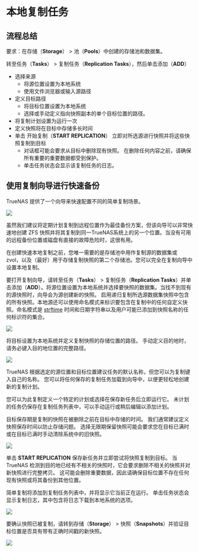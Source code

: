 # 本地复制任务

## 流程总结

要求：在存储（**Storage**） > 池（**Pools**）中创建的存储池和数据集。

转至任务（**Tasks**） > 复制任务（**Replication Tasks**），然后单击添加（**ADD**）

* 选择来源
  * 将源位置设置为本地系统
  * 使用文件浏览器或输入源路径
* 定义目标路径
  * 将目标位置设置为本地系统
  * 选择或手动定义指向快照副本的单个目标位置的路径。
* 将复制计划设置为运行一次
* 定义快照将在目标中存储多长时间
* 单击 开始复制（**START REPLICATION**） 立即对所选源进行快照并将这些快照复制到目标
  * 对话框可能会要求从目标中删除现有快照。 在删除任何内容之前，请确保所有重要的重要数据都受到保护。
  * 单击任务状态会显示该复制任务的日志。

## 使用复制向导进行快速备份

TrueNAS 提供了一个向导来快速配置不同的简单复制场景。

![](https://www.truenas.com/docs/images/CORE/12.0/TasksReplicationTasksAdd.png)

虽然我们建议将定期计划复制到远程位置作为最佳备份方案，但该向导可以非常快速地创建 ZFS 快照并将其复制到同一TrueNAS系统上的另一个位置。当没有可用的远程备份位置或磁盘有直接的故障危险时，这很有用。

在创建快速本地复制之前，您唯一需要的是存储池中用作复制源的数据集或 zvol，以及（最好）用于存储复制快照的第二个存储池。您可以完全在复制向导中设置本地复制。

要打开复制向导，请转至任务（**Tasks**） > 复制任务（**Replication Tasks**）并单击添加（**ADD**）。将源位置设置为本地系统并选择要快照的数据集。当找不到现有的源快照时，向导会为源创建新的快照。
启用递归复制所选源数据集快照中包含的所有快照。本地源还可以使用命名模式来标识要包含在复制中的任何自定义快照。命名模式是 [strftime](https://www.freebsd.org/cgi/man.cgi?query=strftime) 时间和日期字符串以及用户可能已添加到快照名称的任何标识符的集合。

![](https://www.truenas.com/docs/images/CORE/12.0/TasksReplicationTasksAddLocalSource.png)

将目标设置为本地系统并定义复制快照的存储位置的路径。 手动定义目的地时，请务必键入目的地位置的完整路径。

![](https://www.truenas.com/docs/images/CORE/12.0/TasksReplicationTasksAddLocalSourceLocalDest.png)

TrueNAS 根据选定的源位置和目标位置建议任务的默认名称，但您可以为复制键入自己的名称。 您可以将任何保存的复制任务加载到向导中，以便更轻松地创建新的复制计划。

您可以为此复制定义一个特定的计划或选择在保存新任务后立即运行它。 未计划的任务仍保存在复制任务列表中，可以手动运行或稍后编辑以添加计划。

目标保存期是复制的快照在被删除之前在目标中存储的时间。 我们通常建议定义快照保存时间以防止存储问题。 选择无限期保留快照可能会要求您在目标已满时或在目标已满时手动清除系统中的旧快照。

![](https://www.truenas.com/docs/images/CORE/12.0/TasksReplicationTasksAddLocalSourceLocalDestCustomLife.png)

单击 **START REPLICATION** 保存新任务并立即尝试将快照复制到目标。 当 TrueNAS 检测到目的地已经有不相关的快照时，它会要求删除不相关的快照并对新快照进行完整拷贝。 这可能会删除重要数据，因此请确保目标位置不存在任何现有快照或将其备份到其他位置。

简单复制将添加到复制任务列表中，并将显示它当前正在运行。 单击任务状态会显示复制日志，其中包含将日志下载到本地系统的选项。

![](https://www.truenas.com/docs/images/CORE/12.0/TasksReplicationTasksLocalLogs.png)

要确认快照已被复制，请转到存储（**Storage**） > 快照（**Snapshots**）并验证目标位置是否具有带有正确时间戳的新快照。

![](https://www.truenas.com/docs/images/CORE/12.0/TasksReplicationTasksLocalSnapshots.png)



